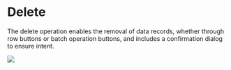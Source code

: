 # **Delete**

The delete operation enables the removal of data records, whether through row buttons or batch operation buttons, and includes a confirmation dialog to ensure intent.

![](https://static-docs.nocobase.com/96272ba867a128004738fce9f5d6d63f.png)
